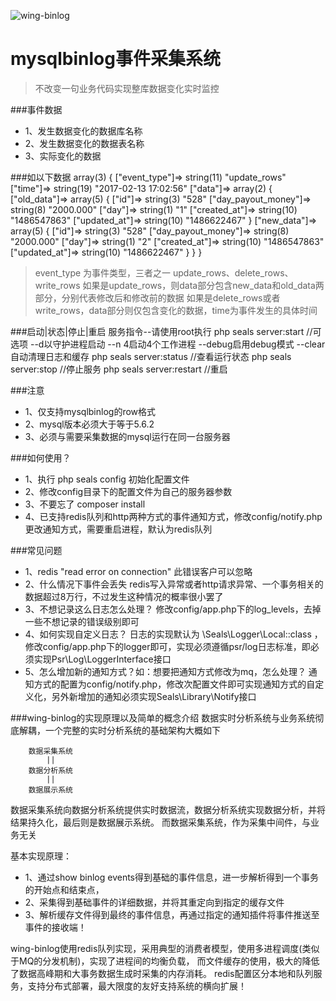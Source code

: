![wing-binlog](https://raw.githubusercontent.com/jilieryuyi/wing-binlog/master/wing.png)

mysqlbinlog事件采集系统
====
>不改变一句业务代码实现整库数据变化实时监控

###事件数据
* 1、发生数据变化的数据库名称
* 2、发生数据变化的数据表名称
* 3、实际变化的数据

###如以下数据
    array(3) {
      ["event_type"]=> 
      string(11) "update_rows"
      ["time"]=> 
      string(19) "2017-02-13 17:02:56"
      ["data"]=>
      array(2) {
        ["old_data"]=>
        array(5) {
          ["id"]=>
          string(3) "528"
          ["day_payout_money"]=>
          string(8) "2000.000"
          ["day"]=>
          string(1) "1"
          ["created_at"]=>
          string(10) "1486547863"
          ["updated_at"]=>
          string(10) "1486622467"
        }
        ["new_data"]=>
        array(5) {
          ["id"]=>
          string(3) "528"
          ["day_payout_money"]=>
          string(8) "2000.000"
          ["day"]=>
          string(1) "2"
          ["created_at"]=>
          string(10) "1486547863"
          ["updated_at"]=>
          string(10) "1486622467"
        }
      }
    }

>event_type 为事件类型，三者之一 update_rows、delete_rows、write_rows
 如果是update_rows，则data部分包含new_data和old_data两部分，分别代表修改后和修改前的数据
 如果是delete_rows或者write_rows，data部分则仅包含变化的数据，time为事件发生的具体时间
 
 
###启动|状态|停止|重启 服务指令--请使用root执行
    php seals server:start
    //可选项 --d以守护进程启动 --n 4启动4个工作进程 --debug启用debug模式 --clear自动清理日志和缓存
    php seals server:status 
    //查看运行状态
    php seals server:stop
    //停止服务
    php seals server:restart
    //重启

###注意
* 1、仅支持mysqlbinlog的row格式
* 2、mysql版本必须大于等于5.6.2
* 3、必须与需要采集数据的mysql运行在同一台服务器

###如何使用？
* 1、执行 php seals config 初始化配置文件
* 2、修改config目录下的配置文件为自己的服务器参数
* 3、不要忘了 composer install
* 4、已支持redis队列和http两种方式的事件通知方式，修改config/notify.php 更改通知方式，需要重启进程，默认为redis队列

###常见问题
* 1、redis "read error on connection"
     此错误客户可以忽略
* 2、什么情况下事件会丢失
     redis写入异常或者http请求异常、一个事务相关的数据超过8万行，不过发生这种情况的概率很小罢了
* 3、不想记录这么日志怎么处理？
     修改config/app.php下的log_levels，去掉一些不想记录的错误级别即可
* 4、如何实现自定义日志？
     日志的实现默认为 \Seals\Logger\Local::class ，修改config/app.php下的logger即可，实现必须遵循psr/log日志标准，即必须实现Psr\Log\LoggerInterface接口
* 5、怎么增加新的通知方式？如：想要把通知方式修改为mq，怎么处理？
     通知方式的配置为config/notify.php，修改次配置文件即可实现通知方式的自定义化，另外新增加的通知必须实现Seals\Library\Notify接口
    
###wing-binlog的实现原理以及简单的概念介绍
数据实时分析系统与业务系统彻底解耦，一个完整的实时分析系统的基础架构大概如下

        数据采集系统
            ||
        数据分析系统
            ||
        数据展示系统

数据采集系统向数据分析系统提供实时数据流，数据分析系统实现数据分析，并将结果持久化，最后则是数据展示系统。
而数据采集系统，作为采集中间件，与业务无关

基本实现原理：

* 1、通过show binlog events得到基础的事件信息，进一步解析得到一个事务的开始点和结束点，
* 2、采集得到基础事件的详细数据，并将其重定向到指定的缓存文件
* 3、解析缓存文件得到最终的事件信息，再通过指定的通知插件将事件推送至事件的接收端！

wing-binlog使用redis队列实现，采用典型的消费者模型，使用多进程调度(类似于MQ的分发机制)，实现了进程间的均衡负载，
而文件缓存的使用，极大的降低了数据高峰期和大事务数据生成时采集的内存消耗。
redis配置区分本地和队列服务，支持分布式部署，最大限度的友好支持系统的横向扩展！